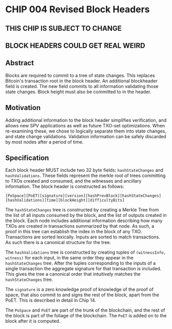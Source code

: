 # CHIP 004 Revised Block Headers

## THIS CHIP IS SUBJECT TO CHANGE
## BLOCK HEADERS COULD GET REAL WEIRD

## Abstract
Blocks are required to commit to a tree of state changes. This replaces Bitcoin's transaction root in the block header. An additional blockheader field is created. The new field commits to all information validating those state changes. Block height must also be committed to in the header.

## Motivation

Adding additional information to the block header simplifies verification, and allows new SPV applications as well as future TXO-set optimizations. When re-examining these, we chose to logically separate them into state changes, and state change validations. Validation information can be safely discarded by most nodes after a period of time.

## Specification

Each block header MUST include two 32 byte fields: `hashStateChanges` and `hashValidations`. These fields represent the merkle root of trees committing to TXOs created and consumed, and the witnesses and ancillary information. The block header is constructed as follows:

```
[PoSpace][PoET][signature][version][hashPrevBlock][hashStateChanges][hashValidations][time][blockHeight][difficultyBits] 
```

The `hashStateChanges` tree is constructed by creating a Merkle Tree from the list of all inputs consumed by the block, and the list of outputs created in the block. Each node includes additional information describing how many TXOs are created in transactions summarized by that node. As such, a proof in this tree can establish the index in the block of any TXO. Transactions are sorted lexically. Inputs are sorted to match transactions. As such there is a canonical structure for the tree.

The `hashValidations` tree is constructed by creating tuples of `(witnessInfo, witness)` for each input, in the same order they appear in the `hashStateChanges` tree. After the tuples corresponding to the inputs of a single transaction the aggregate signature for that transaction is included. This gives the tree a canonical order that intuitively matches the `hashStateChanges` tree.

The `signature` is a zero knowledge proof of knowledge of the proof of space, that also commit to and signs the rest of the block, apart from the PoET. This is described in detail in Chip 14.

The `PoSpace` and `PoET` are part of the trunk of the blockchain, and the rest of the block is part of the foliage of the blockchain.
The `PoET` is added on to the block after it is computed.